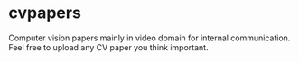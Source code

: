 # cvpapers
Computer vision papers mainly in video domain for internal communication. Feel free to upload any CV paper you think important.
